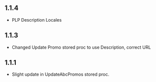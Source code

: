 ## 1.1.4

* PLP Description Locales

## 1.1.3

* Changed Update Promo stored proc to use Description, correct URL

## 1.1.1

* Slight update in UpdateAbcPromos stored proc.